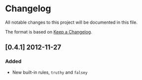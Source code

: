 # Changelog

All notable changes to this project will be documented in this file.

The format is based on [Keep a Changelog](http://keepachangelog.com).


## [0.4.1] 2012-11-27

### Added

- New built-in rules, `truthy` and `falsey`

[Unreleased]: https://github.com/flyingmachine/describe/compare/0.0.0...HEAD
